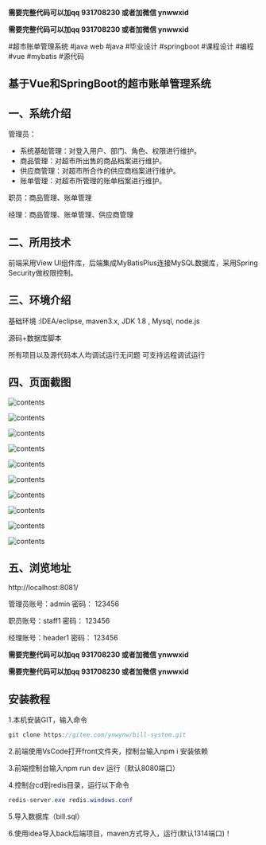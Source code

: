 **需要完整代码可以加qq  931708230 或者加微信 ynwwxid**

**需要完整代码可以加qq  931708230 或者加微信  ynwwxid**

#超市账单管理系统 #java web #java #毕业设计 #springboot #课程设计 #编程 #vue #mybatis #源代码 

## 基于Vue和SpringBoot的超市账单管理系统

## 一、系统介绍

管理员：
- 系统基础管理：对登入用户、部门、角色、权限进行维护。       
- 商品管理：对超市所出售的商品档案进行维护。      
- 供应商管理：对超市所合作的供应商档案进行维护。      
- 账单管理：对超市所管理的账单档案进行维护。  

职员：商品管理、账单管理

经理：商品管理、账单管理、供应商管理

## 二、所用技术

前端采用View UI组件库，后端集成MyBatisPlus连接MySQL数据库，采用Spring Security做权限控制。    


## 三、环境介绍

基础环境 :IDEA/eclipse, maven3.x, JDK 1.8 , Mysql, node.js

源码+数据库脚本 

所有项目以及源代码本人均调试运行无问题 可支持远程调试运行

## 四、页面截图

![contents](./picture/picture10.png)

![contents](./picture/picture1.png)

![contents](./picture/picture2.png)

![contents](./picture/picture3.png)

![contents](./picture/picture4.png)

![contents](./picture/picture5.png)

![contents](./picture/picture6.png)

![contents](./picture/picture7.png)

![contents](./picture/picture8.png)

![contents](./picture/picture9.png)




## 五、浏览地址

http://localhost:8081/

管理员账号：admin  密码： 123456

职员账号：staff1 密码： 123456

经理账号：header1 密码： 123456
	
**需要完整代码可以加qq  931708230 或者加微信 ynwwxid**

**需要完整代码可以加qq  931708230 或者加微信  ynwwxid**

## 安装教程

1.本机安装GIT，输入命令

```java
git clone https://gitee.com/ynwynw/bill-system.git
```

2.前端使用VsCode打开front文件夹，控制台输入npm i 安装依赖

3.前端控制台输入npm run dev 运行（默认8080端口）

4.控制台cd到redis目录，运行以下命令

```java
redis-server.exe redis.windows.conf
```

5.导入数据库（bill.sql）

6.使用idea导入back后端项目，maven方式导入，运行(默认1314端口)！